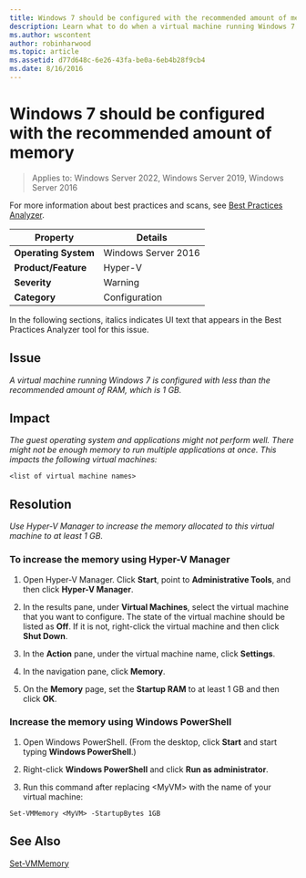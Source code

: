 ```yaml
---
title: Windows 7 should be configured with the recommended amount of memory
description: Learn what to do when a virtual machine running Windows 7 is configured with less than the recommended amount of RAM, which is 1 GB.
ms.author: wscontent
author: robinharwood
ms.topic: article
ms.assetid: d77d648c-6e26-43fa-be0a-6eb4b28f9cb4
ms.date: 8/16/2016
---
```

# Windows 7 should be configured with the recommended amount of memory

>Applies to: Windows Server 2022, Windows Server 2019, Windows Server 2016

For more information about best practices and scans, see [Best Practices Analyzer](/previous-versions/windows/it-pro/windows-server-2008-R2-and-2008/dd759260(v=ws.11)).

|Property|Details|
|-|-|
|**Operating System**|Windows Server 2016|
|**Product/Feature**|Hyper-V|
|**Severity**|Warning|
|**Category**|Configuration|

In the following sections, italics indicates UI text that appears in the Best Practices Analyzer tool for this issue.

## Issue

*A virtual machine running Windows 7 is configured with less than the recommended amount of RAM, which is 1 GB.*

## Impact

*The guest operating system and applications might not perform well. There might not be enough memory to run multiple applications at once. This impacts the following virtual machines:*
```
<list of virtual machine names>
```
## Resolution

*Use Hyper-V Manager to increase the memory allocated to this virtual machine to at least 1 GB.*

### To increase the memory using Hyper-V Manager

1.  Open Hyper-V Manager. Click **Start**, point to **Administrative Tools**, and then click **Hyper-V Manager**.

2.  In the results pane, under **Virtual Machines**, select the virtual machine that you want to configure. The state of the virtual machine should be listed as **Off**. If it is not, right-click the virtual machine and then click **Shut Down**.

3.  In the **Action** pane, under the virtual machine name, click **Settings**.

4.  In the navigation pane, click **Memory**.

5.  On the **Memory** page, set the **Startup RAM** to at least 1 GB and then click **OK**.

### Increase the memory using Windows PowerShell

1.  Open Windows PowerShell. (From the desktop, click **Start** and start typing **Windows PowerShell**.)

2.  Right-click **Windows PowerShell** and click **Run as administrator**.

3.  Run this command after replacing \<MyVM> with the name  of your virtual machine:

```
Set-VMMemory <MyVM> -StartupBytes 1GB
```

## See Also
[Set-VMMemory](/powershell/module/hyper-v/set-vmmemory)
